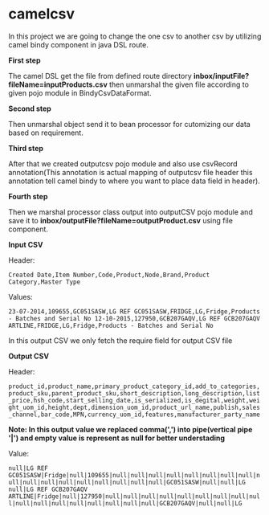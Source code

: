 # camelcsv
In this project we are going to change the one csv to another csv by utilizing camel bindy component in java DSL route.

**First step**

The camel DSL get the file from defined route directory **inbox/inputFile?fileName=inputProducts.csv** then unmarshal the given file according to given pojo module in BindyCsvDataFormat.

**Second step**

Then unmarshal object send it to bean processor for cutomizing our data based on requirement.

**Third step**

After that we created outputcsv pojo module and also use csvRecord annotation(This annotation is actual mapping of outputcsv file header this annotation tell camel bindy to where you want to place data field in header).

**Fourth step**

Then we marshal processor class output into outputCSV pojo module and save it to **inbox/outputFile?fileName=outputProduct.csv** using file component.


**Input CSV**

Header: 

`Created Date,Item Number,Code,Product,Node,Brand,Product Category,Master Type`

Values: 

`23-07-2014,109655,GC051SASW,LG REF GC051SASW,FRIDGE,LG,Fridge,Products - Batches and Serial No
12-10-2015,127950,GCB207GAQV,LG REF GCB207GAQV ARTLINE,FRIDGE,LG,Fridge,Products - Batches and Serial No`

In this output CSV we only fetch the require field for output CSV file

**Output CSV**

Header:

`product_id,product_name,primary_product_category_id,add_to_categories,product_sku,parent_product_sku,short_description,long_description,list_price,hsh_code,start_selling_date,is_serialized,is_degital,weight,weight_uom_id,height,dept,dimension_uom_id,product_url_name,publish,sales_channel,bar_code,MPN,currency_uom_id,features,manufacturer_party_name`

**Note: In this output value we replaced comma(',') into pipe(vertical pipe '|') and empty value is represent as null for better understading**

Value:

`null|LG REF GC051SASW|Fridge|null|109655|null|null|null|null|null|null|null|null|null|null|null|null|null|null|null|null|null|GC051SASW|null|null|LG
null|LG REF GCB207GAQV ARTLINE|Fridge|null|127950|null|null|null|null|null|null|null|null|null|null|null|null|null|null|null|null|null|GCB207GAQV|null|null|LG`
